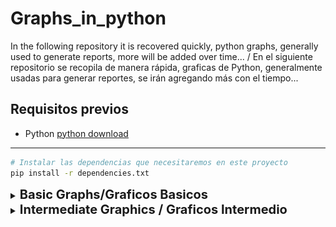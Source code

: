 # Graphs_in_python
 In the following repository it is recovered quickly, python graphs, generally used to generate reports, more will be added over time... / En el siguiente repositorio se recopila de manera rápida, graficas de Python, generalmente usadas para generar reportes, se irán agregando más con el tiempo...

## Requisitos previos
* Python [python download](https://www.python.org/downloads/release/python-31010/)
<HR>


```bash
# Instalar las dependencias que necesitaremos en este proyecto
pip install -r dependencies.txt 
```


<details>
<summary><strong style="font-size: 20px;">Basic Graphs/Graficos Basicos</strong></summary>

![](img/graphs_1.png)
![](img/graphs_2.png)
![](img/graphs_3.png)
![](img/graphs_4.png)
</details>


<details>
<summary><strong style="font-size: 20px;">Intermediate Graphics / Graficos Intermedio</strong></summary>

</details>